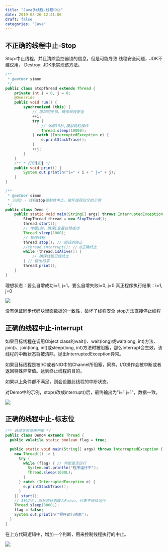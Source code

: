 ```yaml
---
title: "Java多线程-线程中止"
date: 2019-08-26 12:41:06
draft: false
categories: "Java"
---
```


## 不正确的线程中止-Stop

Stop:中止线程，并且清除监控器锁的信息，但是可能导致
线程安全问题，JDK不建议用。
Destroy: JDK未实现该方法。

``` java
/**
 * @author simon
 */
public class StopThread extends Thread {
    private int i = 0, j = 0;
    @Override
    public void run() {
        synchronized (this) {
            // 增加同步锁，确保线程安全
            ++i;
            try {
                // 休眠10秒,模拟耗时操作
                Thread.sleep(10000);
            } catch (InterruptedException e) {
                e.printStackTrace();
            }
            ++j;
        }
    }
    /** * 打印i和j */
    public void print() {
        System.out.println("i=" + i + " j=" + j);
    }
}
```

``` java
/**
 * @author simon
 * 示例3 - 线程stop强制性中止，破坏线程安全的示例
 */
public class Demo {
    public static void main(String[] args) throws InterruptedException {
        StopThread thread = new StopThread();
        thread.start();
        // 休眠1秒，确保i变量自增成功
        Thread.sleep(1000);
        // 暂停线程
        thread.stop(); // 错误的终止
        //thread.interrupt(); // @正确终止
        while (thread.isAlive()) {
            // 确保线程已经终止
        } // 输出结果
        thread.print();
    }
}
```
理想状态：要么自增成功i=1, j=1，要么自增失败i=0, j=0
真正程序执行结果：i=1, j=0

![](https://ueyao.github.io/image-hosting/blog/2019/thread-stop-01.png)

没有保证同步代码块里面数据的一致性，破坏了线程安全
stop方法直接停止线程

## 正确的线程中止-interrupt

如果目标线程在调用Object class的wait()、wait(long)或wait(long, int)方法、join()、join(long, int)或sleep(long, int)方法时被阻塞，那么Interrupt会生效，该线程的中断状态将被清除，抛出InterruptedException异常。

如果目标线程是被I/O或者NIO中的Channel所阻塞，同样，I/O操作会被中断或者返回特殊异常值。达到终止线程的目的。


如果以上条件都不满足，则会设置此线程的中断状态。

对Demo中的示例，stop()改成interrupt()后，最终输出为"i=1 j=1"，数据一致。

![](https://ueyao.github.io/image-hosting/blog/2019/thread-stop-02.png)

## 正确的线程中止-标志位

```java
/** 通过状态位来判断 */
public class Demo4 extends Thread {
  public volatile static boolean flag = true;

  public static void main(String[] args) throws InterruptedException {
    new Thread(() -> {
      try {
        while (flag) { // 判断是否运行
          System.out.println("程序运行中");
          Thread.sleep(1000L);
        }
      } catch (InterruptedException e) {
        e.printStackTrace();
      }
    }).start();
    // 3秒之后，将状态标志改为False，代表不继续运行
    Thread.sleep(3000L);
    flag = false;
    System.out.println("程序运行结束");
  }
}
```
在上方代码逻辑中，增加一个判断，用来控制线程执行的中止。

![](https://ueyao.github.io/image-hosting/blog/2019/thread-stop-03.png)